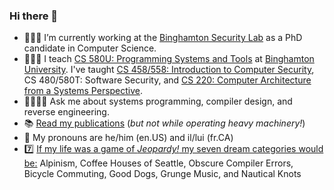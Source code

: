 ### Hi there 👋

- 👨🏻‍💻 I’m currently working at the [Binghamton Security Lab](https://github.com/bingseclab) as a PhD candidate in Computer Science.
- 👨🏻‍🏫 I teach [CS 580U: Programming Systems and Tools](https://github.com/bucs580u) at [Binghamton University](https://binghamton.edu/CS). I've taught [CS 458/558: Introduction to Computer Security](https://github.com/bucs558), CS 480/580T: Software Security, and [CS 220: Computer Architecture from a Systems Perspective](https://github.com/bucs220).
- 🙋‍♂️🙋‍♀️ Ask me about systems programming, compiler design, and reverse engineering.
- 📚 [Read my publications](https://scholar.google.com/citations?user=GfQ-ozgAAAAJ&hl=en) (_but not while operating heavy machinery!_)
- 💬 My pronouns are he/him (en.US) and il/lui (fr.CA)
- 7️⃣ [If my life was a game of _Jeopardy!_ my seven dream categories would be:](https://www.wired.com/1994/01/microserfs/) Alpinism, Coffee Houses of Seattle, Obscure Compiler Errors, Bicycle Commuting, Good Dogs, Grunge Music, and Nautical Knots

<!--
**colematt/colematt** is a ✨ _special_ ✨ repository because its `README.md` (this file) appears on your GitHub profile.

Here are some ideas to get you started:

- 🔭 I’m currently working on ...
- 🌱 I’m currently learning ...
- 👯 I’m looking to collaborate on ...
- 🤔 I’m looking for help with ...
- 💬 Ask me about ...
- 📫 How to reach me: ...
- 😄 Pronouns: ...
- ⚡ Fun fact: ...
-->
